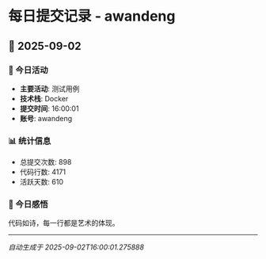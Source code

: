 # 每日提交记录 - awandeng

## 📅 2025-09-02

### 🎯 今日活动
- **主要活动**: 测试用例
- **技术栈**: Docker
- **提交时间**: 16:00:01
- **账号**: awandeng

### 📊 统计信息
- 总提交次数: 898
- 代码行数: 4171
- 活跃天数: 610

### 💭 今日感悟
代码如诗，每一行都是艺术的体现。

---
*自动生成于 2025-09-02T16:00:01.275888*
